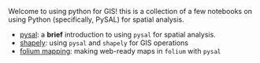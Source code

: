 Welcome to using python for GIS! this is a collection of a few notebooks on using Python (specifically, PySAL) for spatial analysis. 

- [pysal](https://github.com/pysal/notebooks/blob/masgis-2015/notebooks/PySAL.ipynb): a **brief** introduction to using `pysal` for spatial analysis.
- [shapely](https://github.com/pysal/notebooks/blob/masgis-2015/notebooks/Shapely.ipynb): using `pysal` and `shapely` for GIS operations
- [folium mapping](https://github.com/pysal/notebooks/blob/masgis-2015/notebooks/folium-mapping.ipynb): making web-ready maps in `folium` with `pysal`